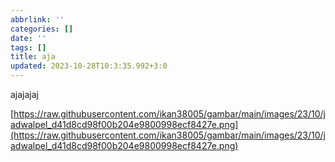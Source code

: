 ```yaml
---
abbrlink: ''
categories: []
date: ''
tags: []
title: aja
updated: 2023-10-28T10:3:35.992+3:0
---
```

ajajajaj

[https://raw.githubusercontent.com/ikan38005/gambar/main/images/23/10/jadwalpel_d41d8cd98f00b204e9800998ecf8427e.png](https://raw.githubusercontent.com/ikan38005/gambar/main/images/23/10/jadwalpel_d41d8cd98f00b204e9800998ecf8427e.png)
